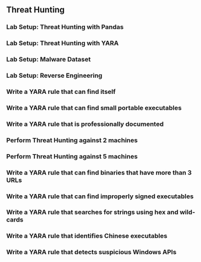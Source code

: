 ## Threat Hunting


### Lab Setup: Threat Hunting with Pandas 


### Lab Setup: Threat Hunting with YARA 


### Lab Setup: Malware Dataset  

### Lab Setup: Reverse Engineering 	


### Write a YARA rule that can find itself  


### Write a YARA rule that can find small portable executables 	


### Write a YARA rule that is professionally documented 

### Perform Threat Hunting against 2 machines   	


### Perform Threat Hunting against 5 machines 	

### Write a YARA rule that can find binaries that have more than 3 URLs 	

### Write a YARA rule that can find improperly signed executables	


### Write a YARA rule that searches for strings using hex and wild-cards	


### Write a YARA rule that identifies Chinese executables	


### Write a YARA rule that detects suspicious Windows APIs
